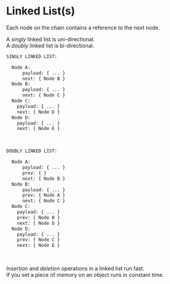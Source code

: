 # Linked List(s)

Each node on the chain contains a reference to the next node.</br>

A _singly_ linked list is uni-directional.</br>
A _doubly_ linked list is bi-directional.</br>

```txt
SINGLY LINKED LIST:

  Node A:
      payload: { ... }
      next: { Node B }
  Node B:
      payload: { ... }
      next: { Node C }
  Node C:
    payload: { ... }
    next: { Node D }
  Node D:
    payload: { ... }
    next: { Node E }
```

</br>

```txt
DOUBLY LINKED LIST:

  Node A:
      payload: { ... }
      prev: { }
      next: { Node B }
  Node B:
      payload: { ... }
      prev: { Node A }
      next: { Node C }
  Node C:
    payload: { ... }
    prev: { Node B }
    next: { Node D }
  Node D:
    payload: { ... }
    prev: { Node C }
    next: { Node E }
```

</br>

_Insertion_ and _deletion_ operations in a linked list run fast.</br>
If you set a piece of memory on an object runs in constant time.</br>



</br>
